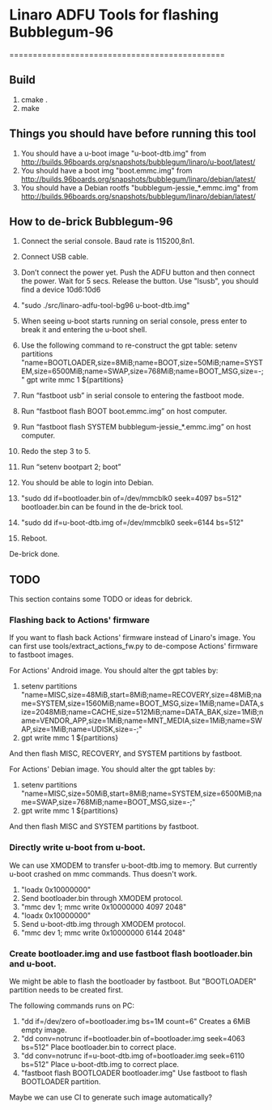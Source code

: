 # Linaro ADFU Tools for flashing Bubblegum-96
==============================================

## Build

 1. cmake .
 2. make

## Things you should have before running this tool

 1. You should have a u-boot image "u-boot-dtb.img" from
    http://builds.96boards.org/snapshots/bubblegum/linaro/u-boot/latest/
 2. You should have a boot img "boot.emmc.img" from
    http://builds.96boards.org/snapshots/bubblegum/linaro/debian/latest/
 3. You should have a Debian rootfs "bubblegum-jessie_*.emmc.img" from
    http://builds.96boards.org/snapshots/bubblegum/linaro/debian/latest/

## How to de-brick Bubblegum-96

 1. Connect the serial console. Baud rate is 115200,8n1.

 2. Connect USB cable.

 3. Don’t connect the power yet.
    Push the ADFU button and then connect the power.
    Wait for 5 secs.
    Release the button.
    Use "lsusb", you should find a device 10d6:10d6

 4. "sudo ./src/linaro-adfu-tool-bg96 u-boot-dtb.img"

 5. When seeing u-boot starts running on serial console, press enter to
    break it and entering the u-boot shell.

 6. Use the following command to re-construct the gpt table:
    setenv partitions "name=BOOTLOADER,size=8MiB;name=BOOT,size=50MiB;name=SYSTEM,size=6500MiB;name=SWAP,size=768MiB;name=BOOT_MSG,size=-;"
    gpt write mmc 1 ${partitions}
 
 7. Run “fastboot usb” in serial console to entering the fastboot mode.

 8. Run “fastboot flash BOOT boot.emmc.img” on host computer.

 9. Run “fastboot flash SYSTEM bubblegum-jessie_*.emmc.img” on host computer.

 10. Redo the step 3 to 5.

 11. Run “setenv bootpart 2; boot”

 12. You should be able to login into Debian.

 13. "sudo dd if=bootloader.bin of=/dev/mmcblk0 seek=4097 bs=512"
     bootloader.bin can be found in the de-brick tool.

 14. "sudo dd if=u-boot-dtb.img of=/dev/mmcblk0 seek=6144 bs=512"

 15. Reboot.

 De-brick done.

## TODO

 This section contains some TODO or ideas for debrick.

### Flashing back to Actions' firmware

 If you want to flash back Actions' firmware instead of Linaro's image. You
 can first use tools/extract_actions_fw.py to de-compose Actions' firmware to
 fastboot images.

 For Actions' Android image. You should alter the gpt tables by:
 
   1. setenv partitions "name=MISC,size=48MiB,start=8MiB;name=RECOVERY,size=48MiB;name=SYSTEM,size=1560MiB;name=BOOT_MSG,size=1MiB;name=DATA,size=2048MiB;name=CACHE,size=512MiB;name=DATA_BAK,size=1MiB;name=VENDOR_APP,size=1MiB;name=MNT_MEDIA,size=1MiB;name=SWAP,size=1MiB;name=UDISK,size=-;"
   2. gpt write mmc 1 ${partitions}
   
 And then flash MISC, RECOVERY, and SYSTEM partitions by fastboot.

 For Actions' Debian image. You should alter the gpt tables by:
 
   1. setenv partitions "name=MISC,size=50MiB,start=8MiB;name=SYSTEM,size=6500MiB;name=SWAP,size=768MiB;name=BOOT_MSG,size=-;"
   2. gpt write mmc 1 ${partitions}
   
 And then flash MISC and SYSTEM partitions by fastboot.

### Directly write u-boot from u-boot.

 We can use XMODEM to transfer u-boot-dtb.img to memory. But currently
 u-boot crashed on mmc commands. Thus doesn't work.

 1. "loadx 0x10000000"
 2. Send bootloader.bin through XMODEM protocol.
 3. "mmc dev 1; mmc write 0x10000000 4097 2048"
 4. "loadx 0x10000000"
 5. Send u-boot-dtb.img through XMODEM protocol.
 6. "mmc dev 1; mmc write 0x10000000 6144 2048"

### Create bootloader.img and use fastboot flash bootloader.bin and u-boot.

 We might be able to flash the bootloader by fastboot. But "BOOTLOADER"
 partition needs to be created first.

 The following commands runs on PC:

 1. "dd if=/dev/zero of=bootloader.img bs=1M count=6"
    Creates a 6MiB empty image.
 2. "dd conv=notrunc if=bootloader.bin of=bootloader.img seek=4063 bs=512"
    Place bootloader.bin to correct place.
 3. "dd conv=notrunc if=u-boot-dtb.img of=bootloader.img seek=6110 bs=512"
    Place u-boot-dtb.img to correct place.
 4. "fastboot flash BOOTLOADER bootloader.img"
    Use fastboot to flash BOOTLOADER partition.

 Maybe we can use CI to generate such image automatically?
